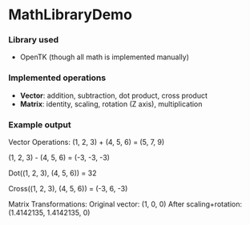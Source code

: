 # MathLibraryDemo

### Library used
- OpenTK (though all math is implemented manually)

### Implemented operations
- **Vector**: addition, subtraction, dot product, cross product  
- **Matrix**: identity, scaling, rotation (Z axis), multiplication  

### Example output
Vector Operations:
(1, 2, 3) + (4, 5, 6) = (5, 7, 9)

(1, 2, 3) - (4, 5, 6) = (-3, -3, -3)

Dot((1, 2, 3), (4, 5, 6)) = 32

Cross((1, 2, 3), (4, 5, 6)) = (-3, 6, -3)

Matrix Transformations:
Original vector: (1, 0, 0)
After scaling+rotation: (1.4142135, 1.4142135, 0)
